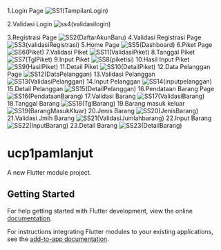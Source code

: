 

1.Login Page
![SS1(TampilanLogin)](https://github.com/user-attachments/assets/ee240c40-2253-438f-a027-f16b4ba49daa)

2.Validasi Login
![ss4(validasilogin)](https://github.com/user-attachments/assets/b4a84b3d-b9cb-40de-8d7c-d7f481b14fe2)

3.Registrasi Page
![SS2(DaftarAkunBaru)](https://github.com/user-attachments/assets/b8dff8d3-271d-468f-9150-ee20a90c5a3d)
4.Validasi Registrasi Page
![SS3(validasiRegistrasi)](https://github.com/user-attachments/assets/d1b44825-9200-41f7-9e07-1615f81bfb8e)
5.Home Page
![SS5(Dashboard)](https://github.com/user-attachments/assets/e96f0a11-0f5c-4b6c-810f-dd0973c2f916)
6.Piket Page
![SS6(Piket)](https://github.com/user-attachments/assets/faf173d3-a827-46ff-ad98-abd5d9482865)
7.Validasi Piket 
![SS11(ValidasiPiket)](https://github.com/user-attachments/assets/6cb8ffb0-e0f1-401d-aff7-67df60d94c51)
8.Tanggal Piket
![SS7(TglPiket)](https://github.com/user-attachments/assets/76a171dc-d00b-48b6-96fd-896e63fe15f0)
9.Input Piket
![SS8(piketisi)](https://github.com/user-attachments/assets/fd8afb4b-7499-4034-9662-b35d9441d96d)
10.Hasil Input Piket
![SS9(HasilPiket)](https://github.com/user-attachments/assets/8b3667ab-7eaa-4c01-8b73-dca1cceed87e)
11.Detail Piket
![SS10(DetailPiket)](https://github.com/user-attachments/assets/8b6433e4-9a31-4169-b803-9bb94498c5c1)
12.Data Pelanggan Page
![SS12(DataPelanggan)](https://github.com/user-attachments/assets/4cc0b488-3bb3-4e74-9643-eef2c8ef3511)
13.Validasi Pelanggan
![SS13(ValidasiPelanggan)](https://github.com/user-attachments/assets/bb5cc04a-8975-4895-b412-de04048f5c72)
14.Input Pelanggan
![SS14(inputpelanggan)](https://github.com/user-attachments/assets/53d4ab7a-4f44-441f-8769-9e53ef2b631c)
15.Detail Pelanggan
![SS15(DetailPelanggan)](https://github.com/user-attachments/assets/743f53d9-8a1a-4e2e-b4e3-8a95df19c191)
16.Pendataan Barang Page
![SS16(PendataanBarang)](https://github.com/user-attachments/assets/ba882213-ec7b-406a-90c0-3d83e19cda1b)
17.Validasi Barang
![SS17(ValidasiBarang)](https://github.com/user-attachments/assets/24845484-7ff5-4ad4-b379-a96dbba4a93f)
18.Tanggal Barang
![SS18(TglBarang)](https://github.com/user-attachments/assets/aa03bcd4-7831-4b53-8569-16b51863e7af)
19.Barang masuk keluar
![SS19(BarangMasukKluar)](https://github.com/user-attachments/assets/eb9a41ee-5f71-408f-9782-ce389059c028)
20.Jenis Barang
![SS20(JenisBarang)](https://github.com/user-attachments/assets/5e209eda-152e-4d77-9015-d0a300795632)
21.Validasi Jmlh Barang
![SS21(ValidasiJumlahbarang)](https://github.com/user-attachments/assets/8fa22ff5-d6f5-4a77-8575-d5198d413700)
22.Input Barang
![SS22(InputBarang)](https://github.com/user-attachments/assets/f212eaa8-9438-47c8-a832-616c618f2bd5)
23.Detail Barang
![SS23(DetailBarang)](https://github.com/user-attachments/assets/d0e82a1f-8937-45df-a7d0-5f52938d0217)





# ucp1pamlanjut

A new Flutter module project.

## Getting Started

For help getting started with Flutter development, view the online
[documentation](https://flutter.dev/).

For instructions integrating Flutter modules to your existing applications,
see the [add-to-app documentation](https://flutter.dev/docs/development/add-to-app).
